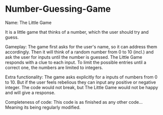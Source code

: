 # Number-Guessing-Game
Name: The Little Game

It is a little game that thinks of a number, which the user should try and guess.

Gameplay:
The game first asks for the user's name, so it can address them accordingly. Then it will think of a random number from 0 to 10 (incl.) and ask the user for inputs until the number is guessed. The Little Game responds with a clue to each input. To limit the possible entries until a correct one, the numbers are limited to integers.

Extra functionality:
The game asks explicitly for a inputs of numbers from 0 to 10. But if the user feels rebelious they can input any positive or negative integer. The code would not break, but The Little Game would not be happy and will give a response.

Completeness of code:
This code is as finished as any other code... Meaning its being regularly modified.
